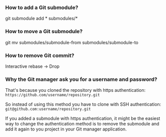 
### How to add a Git submodule?

git submodule add * submodules/*

### How to move a Git submodule?

git mv submodules/submodule-from submodules/submodule-to

### How to remove Git commit?

Interactive rebase -> Drop

### Why the Git manager ask you for a username and password?

That's because you cloned the repository with https authentication:
`https://github.com/username/repository.git`

So instead of using this method you have to clone with SSH authentication:
`git@github.com:username/repository.git`

If you added a submodule with https authentication, it might be the easiest
way to change the authentication method is to remove the submodule and add
it again to you project in your Git manager application.
